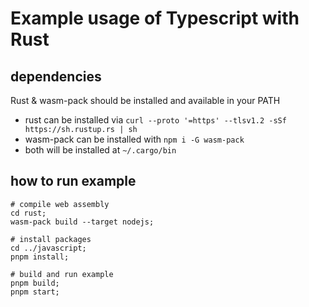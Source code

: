 # Example usage of Typescript with Rust

## dependencies

Rust & wasm-pack should be installed and available in your PATH

- rust can be installed via `curl --proto '=https' --tlsv1.2 -sSf https://sh.rustup.rs | sh`
- wasm-pack can be installed with `npm i -G wasm-pack`
- both will be installed at `~/.cargo/bin`

## how to run example

```shell
# compile web assembly
cd rust;
wasm-pack build --target nodejs;

# install packages
cd ../javascript;
pnpm install;

# build and run example
pnpm build;
pnpm start;
```
